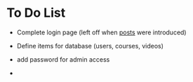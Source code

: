 # To Do List

* Complete login page (left off when [posts](https://blog.miguelgrinberg.com/post/the-flask-mega-tutorial-part-iv-database) were introduced)
* Define items for database (users, courses, videos)

* add password for admin access
* 
